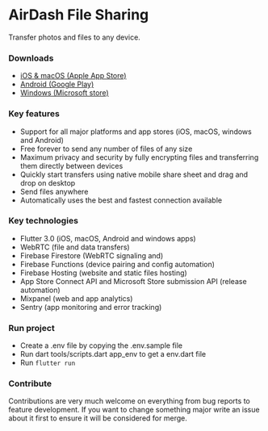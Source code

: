 # AirDash File Sharing

Transfer photos and files to any device.

### Downloads
- [iOS & macOS (Apple App Store)](https://apps.apple.com/se/app/airdash-file-sharing/id1596599922)
- [Android (Google Play)](https://play.google.com/store/apps/details?id=io.flown.airdash)
- [Windows (Microsoft store)](https://apps.microsoft.com/store/detail/airdash/9NL9K7CSG30T)

### Key features
- Support for all major platforms and app stores (iOS, macOS, windows and Android)
- Free forever to send any number of files of any size
- Maximum privacy and security by fully encrypting files and transferring them directly between devices
- Quickly start transfers using native mobile share sheet and drag and drop on desktop
- Send files anywhere
- Automatically uses the best and fastest connection available

### Key technologies
- Flutter 3.0 (iOS, macOS, Android and windows apps)
- WebRTC (file and data transfers)
- Firebase Firestore (WebRTC signaling and)
- Firebase Functions (device pairing and config automation)
- Firebase Hosting (website and static files hosting)
- App Store Connect API and Microsoft Store submission API (release automation)
- Mixpanel (web and app analytics)
- Sentry (app monitoring and error tracking)

### Run project
- Create a .env file by copying the .env.sample file
- Run dart tools/scripts.dart app_env to get a env.dart file
- Run `flutter run`

### Contribute
Contributions are very much welcome on everything from bug reports to feature development. If you
want to change something major write an issue about it first to ensure it will be considered for
merge.